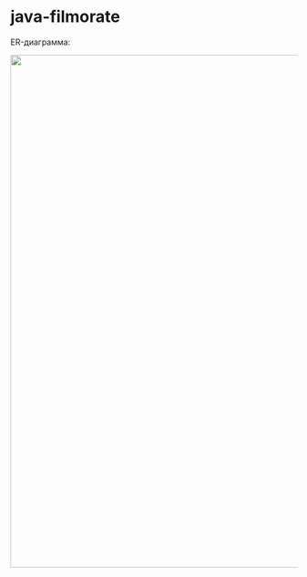 # java-filmorate

ER-диаграмма: 

<img src="https://user-images.githubusercontent.com/108097219/226298157-0f011a8a-b89d-48d8-b748-9ec9bf0b20c7.png" width="900"> </img>

